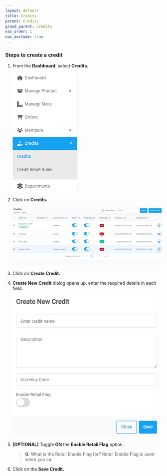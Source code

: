 ```yaml
---
layout: default
title: Credits
parent: Credits
grand_parent: Credits
nav_order: 1
nav_exclude: true
---
```


### Steps to create a credit

1. From the **Dashboard**, select **Credits.**

   ![credits_menu_image](../../../images/credits/credit1.png "Credits Menu")

2. Click on **Credits.**

   ![credits_page](../../../images/credits/credit2.png "Credits page")

3. Click on **Create Credit.**
4. **Create New Credit** dialog opens up, enter the required details in each field.

   ![Create_new_credit](../../../images/credits/credit3.png "Create New Credit Dialog")

5. **[OPTIONAL]** Toggle **ON** the **Enable Retail Flag** option.

   > **Q.** What is the Retail Enable Flag for?
   > Retail Enable Flag is used when you ca

6. Click on the **Save Credit.**
